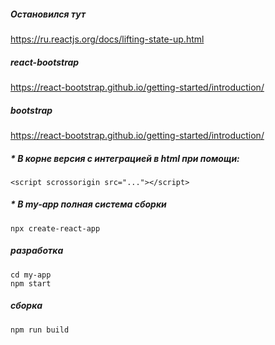 ##### Остановился тут 
  https://ru.reactjs.org/docs/lifting-state-up.html

##### react-bootstrap 
  https://react-bootstrap.github.io/getting-started/introduction/

##### bootstrap 
  https://react-bootstrap.github.io/getting-started/introduction/

##### * В корне версия с интеграцией в html при помощи:
  `<script scrossorigin src="..."></script>`
##### * В my-app полная система сборки 
  `npx create-react-app`
##### разработка
  ```
  cd my-app
  npm start
  ```
##### сборка
  `npm run build `  